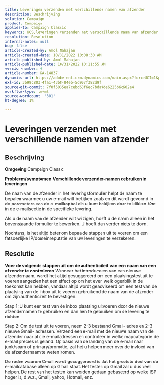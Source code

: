 ```yaml
---
title: Leveringen verzenden met verschillende namen van afzender
description: Beschrijving
solution: Campaign
product: Campaign
applies-to: Campaign Classic
keywords: KCS,leveringen verzenden met verschillende naam van afzender
resolution: Resolution
internal-notes: null
bug: false
article-created-by: Amol Mahajan
article-created-date: 10/31/2022 10:08:30 AM
article-published-by: Amol Mahajan
article-published-date: 10/31/2022 10:11:55 AM
version-number: 4
article-number: KA-14837
dynamics-url: https://adobe-ent.crm.dynamics.com/main.aspx?forceUCI=1&pagetype=entityrecord&etn=knowledgearticle&id=fddd9bf4-0359-ed11-9561-6045bd006079
exl-id: 3b99c803-4fa1-43b8-84eb-5d907f382d9f
source-git-commit: 7f0f5035ea7cebd60f6ec7bda9de6225b6c602a4
workflow-type: tm+mt
source-wordcount: '301'
ht-degree: 1%

---
```


# Leveringen verzenden met verschillende namen van afzender

## Beschrijving

<b>Omgeving</b><b> </b>
Campaign Classic


<b>Probleem/symptomen</b>
<b>Verschillende verzender-namen gebruiken in leveringen</b>

De naam van de afzender in het leveringsformulier helpt de naam te bepalen waarmee u uw e-mail wilt bekijken zoals en dit wordt gevormd in de parameters van de e-mailkopbal die u kunt bekijken door te klikken *Van* in de e-mailsectie in de specifieke levering.

Als u de naam van de afzender wilt wijzigen, hoeft u de naam alleen in het bovenstaande formulier te bewerken. U hoeft dan verder niets te doen.

Nochtans, is het altijd beter om bepaalde stappen uit te voeren om een fatsoenlijke IP/domeinreputatie van uw leveringen te verzekeren.






## Resolutie

<b>Voer de volgende stappen uit om de authenticiteit van een naam van een afzender te controleren</b>
Wanneer het introduceren van een nieuwe afzendernaam, wordt het altijd gesuggereerd om een plaatsingstest uit te voeren aangezien het een effect op om het even welk ogenblik in de toekomst kan hebben, vandaar altijd wordt geadviseerd om een test van de plaatsing van de inbox uit te voeren gebruikend de naam van de afzender om zijn authenticiteit te bevestigen.

Stap 1: U kunt een test van de inbox plaatsing uitvoeren door de nieuwe afzendernamen te gebruiken en dan hen te gebruiken om de levering te richten.

Stap 2: Om de test uit te voeren, neem 2-3 bestaand Gmail- adres en 2-3 nieuwe Gmail- adressen. Verzend een e-mail met de nieuwe naam van de afzender naar al die e-mailadressen en controleer in welke mapcategorie de e-mail precies is geland. Op basis van de landing van de e-mail naar junk/spam of primary/promotie, zal het u helpen meer over de invloed van de afzendernaam te weten komen.

De reden waarom Gmail wordt gesuggereerd is dat het grootste deel van de e-maildatabase alleen op Gmail staat. Het testen op Gmail zal u dus veel helpen. De rest van het testen kan worden gedaan gebaseerd op welke ISP hoger is, d.w.z., Gmail, yahoo, Hotmail, enz.

